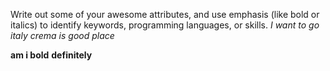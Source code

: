 Write out some of your awesome attributes, and use emphasis (like bold or italics) to identify keywords, programming languages, or skills.
*I want to go italy*
_crema is good place_

**am i bold**
__definitely__
